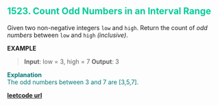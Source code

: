 <h2 style="color:#0C9;">1523. Count Odd Numbers in an Interval Range</h2>

Given two non-negative integers `low` and `high`. Return the count of *odd numbers* between `low` and `high` *(inclusive)*.

**EXAMPLE**
>**Input**: low = 3, high = 7
**Output**: 3

<p style="color:#077;">
<b>Explanation</b><br>
The odd numbers between 3 and 7 are [3,5,7].
</p>

**[leetcode url](https://leetcode.com/problems/count-odd-numbers-in-an-interval-range/description/)**
